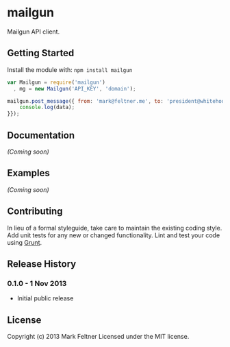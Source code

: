 # mailgun

Mailgun API client.

## Getting Started
Install the module with: `npm install mailgun`

```javascript
var Mailgun = require('mailgun')
  , mg = new Mailgun('API_KEY', 'domain');

mailgun.post_message({ from: 'mark@feltner.me', to: 'president@whitehouse.gov', text: "Hello, Mr. President", callback: function (err, data) {
    console.log(data);
}});
```

## Documentation
_(Coming soon)_

## Examples
_(Coming soon)_

## Contributing
In lieu of a formal styleguide, take care to maintain the existing coding style. Add unit tests for any new or changed functionality. Lint and test your code using [Grunt](http://gruntjs.com/).

## Release History

### 0.1.0 - 1 Nov 2013
- Initial public release

## License
Copyright (c) 2013 Mark Feltner
Licensed under the MIT license.
